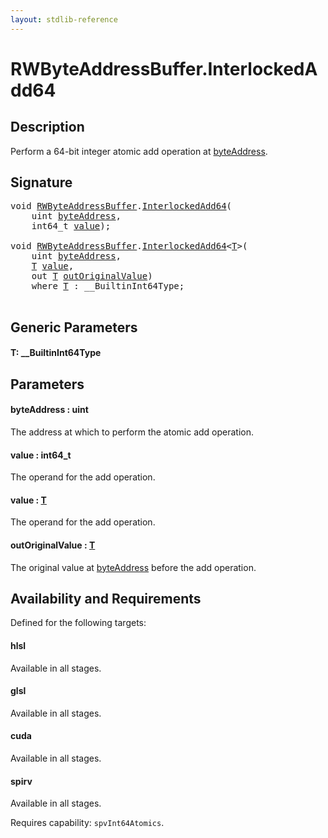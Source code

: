 ```yaml
---
layout: stdlib-reference
---
```


# RWByteAddressBuffer\.InterlockedAdd64

## Description

Perform a 64-bit integer atomic add operation at <span class='code'><a href="interlockedadd64-0b#decl-byteAddress" class="code_param">byteAddress</a></span>.



## Signature 

<pre>
<span class="code_keyword">void</span> <a href="../types/rwbyteaddressbuffer-0126d/index" class="code_type">RWByteAddressBuffer</a>.<a href="interlockedadd64-0b">InterlockedAdd64</a>(
    <span class="code_keyword">uint</span> <a href="interlockedadd64-0b#decl-byteAddress" class="code_param">byteAddress</a>,
    int64_t <a href="interlockedadd64-0b#decl-value" class="code_param">value</a>);

<span class="code_keyword">void</span> <a href="../types/rwbyteaddressbuffer-0126d/index" class="code_type">RWByteAddressBuffer</a>.<a href="interlockedadd64-0b">InterlockedAdd64</a>&lt;<a href="interlockedadd64-0b#typeparam-T" class="code_type">T</a>&gt;(
    <span class="code_keyword">uint</span> <a href="interlockedadd64-0b#decl-byteAddress" class="code_param">byteAddress</a>,
    <a href="interlockedadd64-0b#typeparam-T" class="code_type">T</a> <a href="interlockedadd64-0b#decl-value" class="code_param">value</a>,
    <span class="code_keyword">out</span> <a href="interlockedadd64-0b#typeparam-T" class="code_type">T</a> <a href="interlockedadd64-0b#decl-outOriginalValue" class="code_param">outOriginalValue</a>)
    <span class='code_keyword'>where</span> <a href="interlockedadd64-0b#typeparam-T" class="code_type">T</a> : __BuiltinInt64Type;

</pre>

## Generic Parameters

####  <a id="typeparam-T"></a>T: \_\_BuiltinInt64Type

## Parameters

####  <a id="decl-byteAddress"></a>byteAddress  : uint
The address at which to perform the atomic add operation.

####  <a id="decl-value"></a>value  : int64\_t
The operand for the add operation.

####  <a id="decl-value"></a>value  : [T](interlockedadd64-0b#typeparam-T)
The operand for the add operation.

####  <a id="decl-outOriginalValue"></a>outOriginalValue  : [T](interlockedadd64-0b#typeparam-T)
The original value at <span class='code'><a href="interlockedadd64-0b#decl-byteAddress" class="code_param">byteAddress</a></span> before the add operation.


## Availability and Requirements

Defined for the following targets:

#### hlsl
Available in all stages.

#### glsl
Available in all stages.

#### cuda
Available in all stages.

#### spirv
Available in all stages.

Requires capability: `spvInt64Atomics`.


